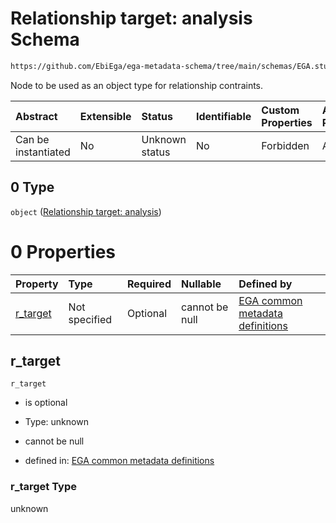 # Relationship target: analysis Schema

```txt
https://github.com/EbiEga/ega-metadata-schema/tree/main/schemas/EGA.study.json#/properties/study_relationships/items/allOf/1/anyOf/0/allOf/1/anyOf/0
```

Node to be used as an object type for relationship contraints.

| Abstract            | Extensible | Status         | Identifiable | Custom Properties | Additional Properties | Access Restrictions | Defined In                                                                 |
| :------------------ | :--------- | :------------- | :----------- | :---------------- | :-------------------- | :------------------ | :------------------------------------------------------------------------- |
| Can be instantiated | No         | Unknown status | No           | Forbidden         | Allowed               | none                | [EGA.study.json\*](../../../schemas/EGA.study.json "open original schema") |

## 0 Type

`object` ([Relationship target: analysis](ega-12-definitions-relationship-target-analysis.md))

# 0 Properties

| Property               | Type          | Required | Nullable       | Defined by                                                                                                                                                                                                                                                 |
| :--------------------- | :------------ | :------- | :------------- | :--------------------------------------------------------------------------------------------------------------------------------------------------------------------------------------------------------------------------------------------------------- |
| [r\_target](#r_target) | Not specified | Optional | cannot be null | [EGA common metadata definitions](ega-12-definitions-relationship-target-analysis-properties-r_target.md "https://github.com/EbiEga/ega-metadata-schema/tree/main/schemas/EGA.common-definitions.json#/definitions/r-target-analysis/properties/r_target") |

## r\_target



`r_target`

*   is optional

*   Type: unknown

*   cannot be null

*   defined in: [EGA common metadata definitions](ega-12-definitions-relationship-target-analysis-properties-r_target.md "https://github.com/EbiEga/ega-metadata-schema/tree/main/schemas/EGA.common-definitions.json#/definitions/r-target-analysis/properties/r_target")

### r\_target Type

unknown
